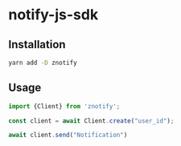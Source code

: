 # notify-js-sdk

## Installation

```bash
yarn add -D znotify
```

## Usage

```typescript
import {Client} from 'znotify';

const client = await Client.create("user_id");

await client.send("Notification")
```
